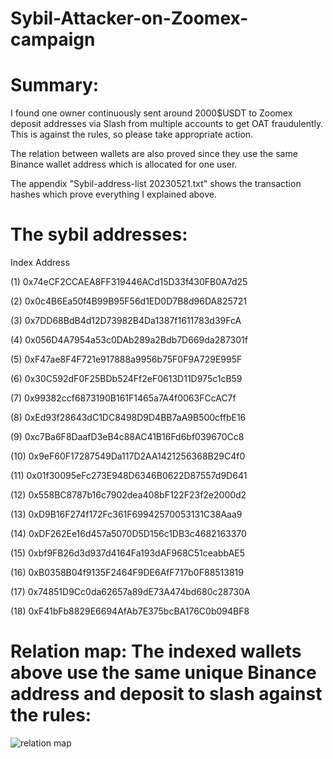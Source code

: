 # Sybil-Attacker-on-Zoomex-campaign

# Summary:
I found one owner continuously sent around 2000$USDT to Zoomex deposit addresses via Slash from multiple accounts to get OAT fraudulently.
This is against the rules, so please take appropriate action.

The relation between wallets are also proved since they use the same Binance wallet address which is allocated for one user.

The appendix "Sybil-address-list 20230521.txt" shows the transaction hashes which prove everything I explained above.

# The sybil addresses:
Index	Address

(1)   0x74eCF2CCAEA8FF319446ACd15D33f430FB0A7d25

(2)	  0x0c4B6Ea50f4B99B95F56d1ED0D7B8d96DA825721

(3)	  0x7DD68BdB4d12D73982B4Da1387f1611783d39FcA	

(4)	  0x056D4A7954a53c0DAb289a2Bdb7D669da287301f	

(5)	  0xF47ae8F4F721e917888a9956b75F0F9A729E995F	

(6)	  0x30C592dF0F25BDb524Ff2eF0613D11D975c1cB59	

(7)	  0x99382ccf6873190B161F1465a7A4f0063FCcAC7f	

(8)	  0xEd93f28643dC1DC8498D9D4BB7aA9B500cffbE16	

(9)	  0xc7Ba6F8DaafD3eB4c88AC41B16Fd6bf039670Cc8

(10)  0x9eF60F17287549Da117D2AA1421256368B29C4f0

(11)  0x01f30095eFc273E948D6346B0622D87557d9D641

(12)  0x558BC8787b16c7902dea408bF122F23f2e2000d2

(13)	0xD9B16F274f172Fc361F69942570053131C38Aaa9	

(14)	0xDF262Ee16d457a5070D5D156c1DB3c4682163370	

(15)	0xbf9FB26d3d937d4164Fa193dAF968C51ceabbAE5	

(16)	0xB0358B04f9135F2464F9DE6AfF717b0F88513819	

(17)	0x74851D9Cc0da62657a89dE73A474bd680c28730A

(18)	0xF41bFb8829E6694AfAb7E375bcBA176C0b094BF8

# Relation map: The indexed wallets above use the same unique Binance address and deposit to slash against the rules:
![relation map](https://github.com/kenny-ish/Sybil-Addresses-on-Zoomex-campaign/assets/114967656/948806a2-035f-4f60-8abe-c804025d2dac)

